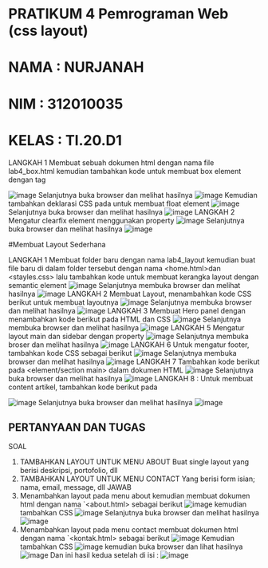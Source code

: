 # PRATIKUM 4 Pemrograman Web (css layout)

# NAMA  : NURJANAH
# NIM   : 312010035
# KELAS : TI.20.D1

LANGKAH 1
Membuat sebuah dokumen html dengan nama file lab4_box.html kemudian tambahkan kode untuk membuat box element dengan tag <div>
![image](https://user-images.githubusercontent.com/101665497/162599542-bbbc7208-75f2-4544-87b0-ed5835db60ad.png)
Selanjutnya buka browser dan melihat hasilnya
![image](https://user-images.githubusercontent.com/101665497/162599567-8bdd42a1-d957-4160-9a8d-4478f46d6947.png)
Kemudian tambahkan deklarasi CSS pada <head> untuk membuat float element
![image](https://user-images.githubusercontent.com/101665497/162599588-d1d3b1bd-78c5-4712-a9b1-5d538548373b.png)
Selanjutnya buka browser dan melihat hasilnya
![image](https://user-images.githubusercontent.com/101665497/162599606-d897237a-da43-479e-84a3-c4e906b0d1b7.png)
LANGKAH 2
Mengatur clearfix element menggunakan property <clear>
![image](https://user-images.githubusercontent.com/101665497/162599633-9314c3a1-9ac6-4a20-9931-a5fbffeae14c.png)
Selanjutnya buka browser dan melihat hasilnya
![image](https://user-images.githubusercontent.com/101665497/162599643-593cd17a-4176-461a-b3d4-767f4e1cead4.png)
  
#Membuat Layout Sederhana

LANGKAH 1
Membuat folder baru dengan nama lab4_layout kemudian buat file baru di dalam folder tersebut dengan nama <home.html>dan <stayles.css> lalu tambahkan kode untuk membuat kerangka layout dengan semantic element
![image](https://user-images.githubusercontent.com/101665497/162599698-1974d566-1267-4964-9ebc-69212415712b.png)
Selanjutnya membuka browser dan melihat hasilnya
![image](https://user-images.githubusercontent.com/101665497/162599747-73a27105-b356-4d4f-bc54-943d8dcd4eac.png)
LANGKAH 2
Membuat Layout, menambahkan kode CSS berikut untuk membuat layoutnya
![image](https://user-images.githubusercontent.com/101665497/162599801-aa5ff463-9514-4142-9863-2f1d53a0acd2.png)
Selanjutnya membuka browser dan melihat hasilnya
![image](https://user-images.githubusercontent.com/101665497/162599936-0353c495-f8c3-4419-bd6c-045663de3d60.png)
LANGKAH 3
Membuat Hero panel dengan menambahkan kode berikut pada HTML dan CSS
![image](https://user-images.githubusercontent.com/101665497/162599998-aef25229-5f9a-4739-8663-aa9626984fb0.png)
Selanjutnya membuka browser dan melihat hasilnya
![image](https://user-images.githubusercontent.com/101665497/162600014-cb3e49dd-0bb4-46f0-aa92-9e2a1db594d2.png)
LANGKAH 5
Mengatur layout main dan sidebar dengan property <float>
![image](https://user-images.githubusercontent.com/101665497/162600042-5d3b4c3d-1406-4ba4-8e55-1d09ec203552.png)
Selanjutnya membuka broser dan melihat hasilnya
![image](https://user-images.githubusercontent.com/101665497/162600059-9a96a1e0-d0da-491b-922a-1bac6fb3edf9.png)
LANGKAH 6
Untuk mengatur footer, tambahkan kode CSS sebagai berikut
![image](https://user-images.githubusercontent.com/101665497/162600180-89adcfbf-e7a1-4289-9dd0-58395ff06ac5.png)
Selanjutnya membuka browser dan melihat hasilnya
![image](https://user-images.githubusercontent.com/101665497/162600216-2ab7e1ba-8dc4-4bb1-abed-ae795ff1fa0a.png)
LANGKAH 7
Tambahkan kode berikut pada <element/section main> dalam dokumen HTML
![image](https://user-images.githubusercontent.com/101665497/162600322-54f1ee96-4b5d-49ca-a3ff-ca99eacf7db7.png)
Selanjutnya buka browser dan melihat hasilnya
![image](https://user-images.githubusercontent.com/101665497/162600310-0ed0692c-edd9-4932-b65f-012e2451d193.png)
LANGKAH 8 :
Untuk membuat content artikel, tambahkan kode berikut pada <section main>
![image](https://user-images.githubusercontent.com/101665497/162600370-37edea19-baf1-40e2-a53a-9fc8ea7aa9e5.png)
Selanjutnya buka browser dan melihat hasilnya
![image](https://user-images.githubusercontent.com/101665497/162600398-f69d390f-c3c7-4649-9d3e-5a03d0502a02.png)

# PERTANYAAN DAN TUGAS
SOAL
1. TAMBAHKAN LAYOUT UNTUK MENU ABOUT
   Buat single layout yang berisi deskripsi, portofolio, dll
2. TAMBAHKAN LAYOUT UNTUK MENU CONTACT
   Yang berisi form isian; nama, email, message, dll
JAWAB
1. Menambahkan layout pada menu about
   kemudian membuat dokumen html dengan nama `<about.html> sebagai berikut
  ![image](https://user-images.githubusercontent.com/101665497/162600473-851d4001-eb5b-46c2-b8cb-1938d0a453b6.png)
   kemudian tambahkan CSS 
  ![image](https://user-images.githubusercontent.com/101665497/162600506-246b7cdc-fd42-459b-8c9d-84d671dc043e.png)
  Selanjutnya buka browser dan melihat hasilnya
  ![image](https://user-images.githubusercontent.com/101665497/162600538-676fec99-8125-4036-8ac6-3cde952187b4.png)
2. Menambahkan layout pada menu contact
  membuat dokumen html dengan nama `<kontak.html> sebagai berikut
  ![image](https://user-images.githubusercontent.com/101665497/162600584-9d83c1dc-2f89-48a0-bfa8-8f1ae27b6c00.png)
  Kemudian tambahkan CSS
  ![image](https://user-images.githubusercontent.com/101665497/162600602-2db53014-be9e-4846-a9cd-74a62e9de8ab.png)
  kemudian buka browser dan lihat hasilnya
  ![image](https://user-images.githubusercontent.com/101665497/162600639-c8bcf824-ec9d-47e0-9ec3-6d62d3b375fa.png)
  Dan ini hasil kedua setelah di isi :
  ![image](https://user-images.githubusercontent.com/101665497/162600688-9ab48189-04ce-46fe-b632-b97988707df5.png)



